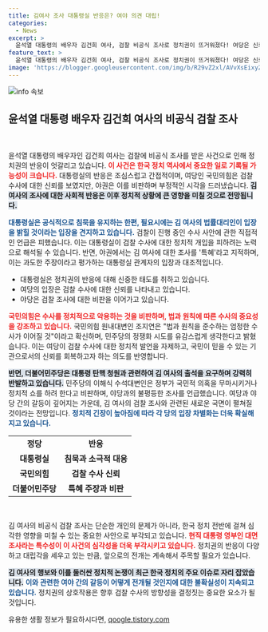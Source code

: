 ```yaml
---
title: 김여사 조사 대통령실 반응은? 여야 의견 대립!
categories:
  - News
excerpt: >
  윤석열 대통령의 배우자 김건희 여사, 검찰 비공식 조사로 정치권이 뜨거워졌다! 여당은 신뢰를, 야권은 특혜 논란으로 격돌 중. 황제조사 비판 속 청문회 증인 출석 요구까지, 그 배경은? 클릭하고 자세히 알아보세요!
feature_text: >
  윤석열 대통령의 배우자 김건희 여사, 검찰 비공식 조사로 정치권이 뜨거워졌다! 여당은 신뢰를, 야권은 특혜 논란으로 격돌 중. 황제조사 비판 속 청문회 증인 출석 요구까지, 그 배경은? 클릭하고 자세히 알아보세요!
image: 'https://blogger.googleusercontent.com/img/b/R29vZ2xl/AVvXsEixyZcFfHzMRdzZMjFBmAUKJYCLCGyLL1o632UiGVXcaFdKo_bkvkuCioo0uUKlGfBVcT3P84aROyZIXSBEx3Aw5nCQ3pTgDom1WDC4m8eifvWiAmWEEVb4x6G_l8C0QH225ldMjyaFvpxGEBGNO37VmDTDMHGhJPq73UglMfDca1-0aw/s1600/blogspot.png'
---
```


<p><img src="https://blogger.googleusercontent.com/img/b/R29vZ2xl/AVvXsEixyZcFfHzMRdzZMjFBmAUKJYCLCGyLL1o632UiGVXcaFdKo_bkvkuCioo0uUKlGfBVcT3P84aROyZIXSBEx3Aw5nCQ3pTgDom1WDC4m8eifvWiAmWEEVb4x6G_l8C0QH225ldMjyaFvpxGEBGNO37VmDTDMHGhJPq73UglMfDca1-0aw/s1600/blogspot.png" alt="info 속보" /></p>

<h2 data-ke-size="size26">윤석열 대통령 배우자 김건희 여사의 비공식 검찰 조사</h2>

<p data-ke-size="size16">&nbsp;</p>

<p>윤석열 대통령의 배우자인 김건희 여사는 검찰에 비공식 조사를 받은 사건으로 인해 정치권의 반응이 엇갈리고 있습니다. <b><span style="color: #ee2323;">이 사건은 한국 정치 역사에서 중요한 일로 기록될 가능성이 크습니다.</span></b> 대통령실의 반응은 조심스럽고 간접적이며, 여당인 국민의힘은 검찰 수사에 대한 신뢰를 보였지만, 야권은 이를 비판하며 부정적인 시각을 드러냈습니다. <b><span style="background-color: #21538527;">김 여사의 조사에 대한 사회적 반응은 이후 정치적 상황에 큰 영향을 미칠 것으로 전망됩니다.</span></b> </p>

<p><b><span style="color: #1a5490;">대통령실은 공식적으로 침묵을 유지하는 한편, 필요시에는 김 여사의 법률대리인이 입장을 밝힐 것이라는 입장을 견지하고 있습니다.</span></b> 검찰이 진행 중인 수사 사안에 관한 직접적인 언급은 피했습니다. 이는 대통령실이 검찰 수사에 대한 정치적 개입을 피하려는 노력으로 해석될 수 있습니다. 반면, 야권에서는 김 여사에 대한 조사를 '특혜'라고 지적하며, 이는 과도한 주장이라고 평가하는 대통령실 관계자의 입장과 대조적입니다.</p>

<ul>
    <li>대통령실은 정치권의 반응에 대해 신중한 태도를 취하고 있습니다.</li>
    <li>여당의 입장은 검찰 수사에 대한 신뢰를 나타내고 있습니다.</li>
    <li>야당은 검찰 조사에 대한 비판을 이어가고 있습니다.</li>
</ul>

<p><b><span style="color: #ee2323;">국민의힘은 수사를 정치적으로 악용하는 것을 비판하며, 법과 원칙에 따른 수사의 중요성을 강조하고 있습니다.</span></b> 국민의힘 원내대변인 조지연은 "법과 원칙을 준수하는 엄정한 수사가 이어질 것"이라고 확신하며, 민주당의 정쟁화 시도를 유감스럽게 생각한다고 밝혔습니다. 이는 여당이 검찰 수사에 대한 정치적 발언을 자제하고, 국민이 믿을 수 있는 기관으로서의 신뢰를 회복하고자 하는 의도를 반영합니다.</p>

<p><b><span style="background-color: #21538527;">반면, 더불어민주당은 대통령 탄핵 청원과 관련하여 김 여사의 출석을 요구하며 강력히 반발하고 있습니다.</span></b> 민주당의 이해식 수석대변인은 정부가 국민적 의혹을 무마시키거나 정치적 쇼를 하려 한다고 비판하며, 야당과의 불평등한 조사를 언급했습니다. 여당과 야당 간의 갈등이 깊어지는 가운데, 김 여사의 검찰 조사와 관련된 새로운 국면이 펼쳐질 것이라는 전망입니다. <b><span style="color: #1a5490;">정치적 긴장이 높아짐에 따라 각 당의 입장 차별화는 더욱 확실해지고 있습니다.</span></b></p>

<table>
    <tr>
        <td style="text-align: center; height: 17px;"><b>정당</b></td>
        <td style="text-align: center; height: 17px;"><b>반응</b></td>
    </tr>
    <tr>
        <td style="text-align: center; height: 17px;"><b>대통령실</b></td>
        <td style="text-align: center; height: 17px;"><b>침묵과 소극적 대응</b></td>
    </tr>
    <tr>
        <td style="text-align: center; height: 17px;"><b>국민의힘</b></td>
        <td style="text-align: center; height: 17px;"><b>검찰 수사 신뢰</b></td>
    </tr>
    <tr>
        <td style="text-align: center; height: 17px;"><b>더불어민주당</b></td>
        <td style="text-align: center; height: 17px;"><b>특혜 주장과 비판</b></td>
    </tr>
</table>

<p data-ke-size="size16">&nbsp;</p>

<p>김 여사의 비공식 검찰 조사는 단순한 개인의 문제가 아니라, 한국 정치 전반에 걸쳐 심각한 영향을 미칠 수 있는 중요한 사안으로 부각되고 있습니다. <b><span style="color: #ee2323;">현직 대통령 영부인 대면조사라는 특수성이 이 사건의 심각성을 더욱 부각시키고 있습니다.</span></b> 정치권의 반응이 다양하고 대립각을 세우고 있는 만큼, 앞으로의 전개는 계속해서 주목할 필요가 있습니다. </p>

<p><b><span style="background-color: #21538527;">김 여사의 행보와 이를 둘러싼 정치적 논쟁이 최근 한국 정치의 주요 이슈로 자리 잡았습니다.</span></b> <b><span style="color: #1a5490;">이와 관련한 여야 간의 갈등이 어떻게 전개될 것인지에 대한 불확실성이 지속되고 있습니다.</span></b> 정치권의 상호작용은 향후 검찰 수사의 방향성을 결정짓는 중요한 요소가 될 것입니다.</p>
유용한 생활 정보가 필요하시다면, <a href="https://qoogle.tistory.com" rel="dofollow">qoogle.tistory.com</a>


